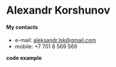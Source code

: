 # Alexandr Korshunov

#### My contacts

* e-mail: aleksandr.lsk@gmail.com
* mobile: +7 701 8 569 569












**code example**







